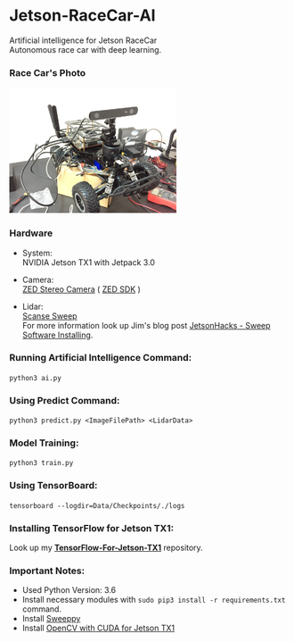 # Jetson-RaceCar-AI
Artificial intelligence for Jetson RaceCar<br/>
Autonomous race car with deep learning.

### Race Car's Photo<br/>
<img src="Data/cars_photo.jpg" width="300">

### Hardware
+ System:<br/>
NVIDIA Jetson TX1 with Jetpack 3.0

+ Camera:<br/>
[ZED Stereo Camera](https://www.stereolabs.com) ( [ZED SDK](https://www.stereolabs.com/developers/) )

+ Lidar:<br/>
[Scanse Sweep](http://scanse.io)<br/>
For more information look up Jim's blog post [JetsonHacks - Sweep Software Installing](http://www.jetsonhacks.com/2017/06/06/scanse-sweep-lidar-software-install/).

### Running Artificial Intelligence Command:
`python3 ai.py`

### Using Predict Command:
`python3 predict.py <ImageFilePath> <LidarData>`

### Model Training:
`python3 train.py`

### Using TensorBoard:
`tensorboard --logdir=Data/Checkpoints/./logs`

### Installing TensorFlow for Jetson TX1:
Look up my <b>[TensorFlow-For-Jetson-TX1](https://github.com/ardamavi/TensorFlow-For-Jetson-TX1)</b> repository.

### Important Notes:
- Used Python Version: 3.6
- Install necessary modules with `sudo pip3 install -r requirements.txt` command.
- Install [Sweeppy](https://github.com/scanse/sweep-sdk/tree/master/sweeppy)
- Install [OpenCV with CUDA for Jetson TX1](http://docs.opencv.org/3.2.0/d6/d15/tutorial_building_tegra_cuda.html)
